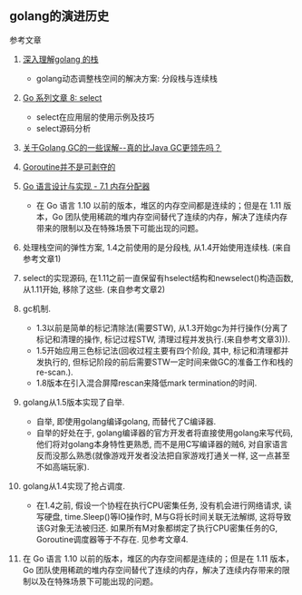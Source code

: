 ## golang的演进历史

参考文章

1. [深入理解golang 的栈](https://www.jianshu.com/p/7ec9acca6480)
    - golang动态调整栈空间的解决方案: 分段栈与连续栈
2. [Go 系列文章 8: select](http://xargin.com/go-select/)
    - select在应用层的使用示例及技巧
    - select源码分析
3. [关于Golang GC的一些误解--真的比Java GC更领先吗？](https://zhuanlan.zhihu.com/p/77943973)
4. [Goroutine并不是可剥夺的](https://www.eaglexiang.org/deprived_goroutine)
5. [Go 语言设计与实现 - 7.1 内存分配器](https://draveness.me/golang/docs/part3-runtime/ch07-memory/golang-memory-allocator/)
    - 在 Go 语言 1.10 以前的版本，堆区的内存空间都是连续的；但是在 1.11 版本，Go 团队使用稀疏的堆内存空间替代了连续的内存，解决了连续内存带来的限制以及在特殊场景下可能出现的问题。

1. 处理栈空间的弹性方案, 1.4之前使用的是分段栈, 从1.4开始使用连续栈. (来自参考文章1)
2. select的实现源码, 在1.11之前一直保留有hselect结构和newselect()构造函数, 从1.11开始, 移除了这些. (来自参考文章2)
3. gc机制.
    - 1.3以前是简单的标记清除法(需要STW), 从1.3开始gc为并行操作(分离了标记和清理的操作, 标记过程STW, 清理过程并发执行.(来自参考文章3))). 
    - 1.5开始应用三色标记法(回收过程主要有四个阶段, 其中, 标记和清理都并发执行的, 但标记阶段的前后需要STW一定时间来做GC的准备工作和栈的re-scan.). 
    - 1.8版本在引入混合屏障rescan来降低mark termination的时间.
4. golang从1.5版本实现了自举.
    - 自举, 即使用golang编译golang, 而替代了C编译器.
    - 自举的好处在于, golang编译器的官方开发者将直接使用golang来写代码, 他们将对golang本身特性更熟悉, 而不是用C写编译器的贼6, 对自家语言反而没那么熟悉(就像游戏开发者没法把自家游戏打通关一样, 这一点甚至不如高端玩家).
5. golang从1.4实现了抢占调度.
    - 在1.4之前, 假设一个协程在执行CPU密集任务, 没有机会进行网络请求, 读写硬盘, time.Sleep()等IO操作时, M与G将长时间关联无法解绑, 这将导致该G对象无法被归还. 如果所有M对象都绑定了执行CPU密集任务的G, Goroutine调度器等于不存在. 见参考文章4.
6. 在 Go 语言 1.10 以前的版本，堆区的内存空间都是连续的；但是在 1.11 版本，Go 团队使用稀疏的堆内存空间替代了连续的内存，解决了连续内存带来的限制以及在特殊场景下可能出现的问题。
